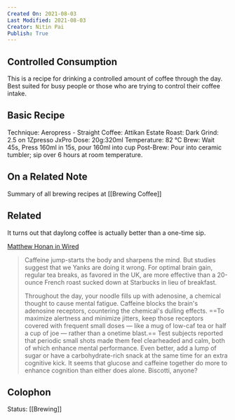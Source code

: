 ```yaml
---
Created On: 2021-08-03 
Last Modified: 2021-08-03
Creator: Nitin Pai
Publish: True
---
```


## Controlled Consumption
This is a recipe for drinking a controlled amount of coffee through the day. Best suited for busy people or those who are trying to control their coffee intake. 

## Basic Recipe
Technique:    Aeropress - Straight
Coffee:    Attikan Estate
Roast:    Dark
Grind:    2.5 on 1Zpresso JxPro
Dose:    20g:320ml
Temperature:    82 °C
Brew:    Wait 45s, Press 160ml in 15s, pour 160ml into cup
Post-Brew: Pour into ceramic tumbler; sip over 6 hours at room temperature. 

## On a Related Note
Summary of all brewing recipes at [[Brewing Coffee]] 

## Related
It turns out that daylong coffee is actually better than a one-time sip.

[Matthew Honan in Wired](https://www.wired.com/2008/04/gs-02caffeinate/)
>Caffeine jump-starts the body and sharpens the mind. But studies suggest that we Yanks are doing it wrong. For optimal brain gain, regular tea breaks, as favored in the UK, are more effective than a 20-ounce French roast sucked down at Starbucks in lieu of breakfast.
>
>Throughout the day, your noodle fills up with adenosine, a chemical thought to cause mental fatigue. Caffeine blocks the brain's adenosine receptors, countering the chemical's dulling effects. ==To maximize alertness and minimize jitters, keep those receptors covered with frequent small doses — like a mug of low-caf tea or half a cup of joe — rather than a onetime blast.== Test subjects reported that periodic small shots made them feel clearheaded and calm, both of which enhance mental performance. Even better, add a lump of sugar or have a carbohydrate-rich snack at the same time for an extra cognitive kick. It seems that glucose and caffeine together do more to enhance cognition than either does alone. Biscotti, anyone?

## Colophon
Status: [[Brewing]]